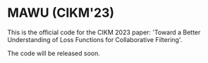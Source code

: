 # MAWU (CIKM'23)
This is the official code for the CIKM 2023 paper: 'Toward a Better Understanding of Loss Functions for Collaborative Filtering'.

The code will be released soon.
